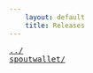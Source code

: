 ```yaml
---
    layout: default
    title: Releases
---
```

<pre>
<a href="../">../</a>
<a href="spoutwallet/">spoutwallet/</a>
</pre>
